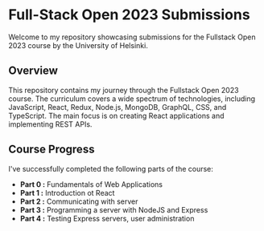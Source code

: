 # Full-Stack Open 2023 Submissions

Welcome to my repository showcasing submissions for the Fullstack Open 2023 course by the University of Helsinki.

## Overview

This repository contains my journey through the Fullstack Open 2023 course. The curriculum covers a wide spectrum of technologies, including JavaScript, React, Redux, Node.js, MongoDB, GraphQL, CSS, and TypeScript. The main focus is on creating React applications and implementing REST APIs.

## Course Progress

I've successfully completed the following parts of the course:

- **Part 0 :** Fundamentals of Web Applications
- **Part 1 :** Introduction ot React
- **Part 2 :** Communicating with server
- **Part 3 :** Programming a server with NodeJS and Express
- **Part 4 :** Testing Express servers, user administration
